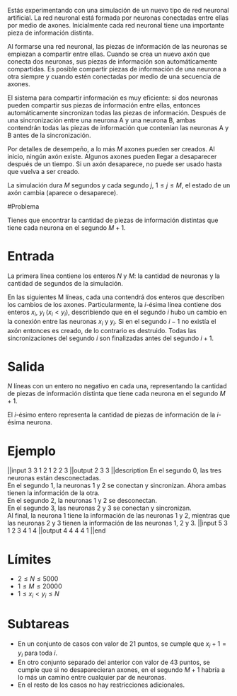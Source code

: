Estás experimentando con una simulación de un nuevo tipo de red neuronal artificial. La red neuronal está formada por neuronas conectadas entre ellas por medio de axones. Inicialmente cada red neuronal tiene una importante pieza de información distinta.

Al formarse una red neuronal, las piezas de información de las neuronas se empiezan a compartir entre ellas. Cuando se crea un nuevo axón que conecta dos neuronas, sus piezas de información son automáticamente compartidas. Es posible compartir piezas de información de una neurona a otra siempre y cuando estén conectadas por medio de una secuencia de axones.

El sistema para compartir información es muy eficiente: si dos neuronas pueden compartir sus piezas de información entre ellas, entonces automáticamente sincronizan todas las piezas de información. Después de una sincronización entre una neurona A y una neurona B, ambas contendrán todas las piezas de información que contenían las neuronas A y B antes de la sincronización.

Por detalles de desempeño, a lo más $M$ axones pueden ser creados. Al inicio, ningún axón existe. Algunos axones pueden llegar a desaparecer después de un tiempo. Si un axón desaparece, no puede ser usado hasta que vuelva a ser creado.

La simulación dura $M$ segundos y cada segundo $j$, $1 \leq j \leq M$, el estado de un axón cambia (aparece o desaparece).

#Problema 

Tienes que encontrar la cantidad de piezas de información distintas que tiene cada neurona en el segundo $M+1$.

# Entrada

La primera línea contiene los enteros $N$ y $M$: la cantidad de neuronas y la cantidad de segundos de la simulación.

En las siguientes M líneas, cada una contendrá dos enteros que describen los cambios de los axones. Particularmente, la $i$-ésima línea contiene dos enteros $x_i$, $y_i$ $(x_i < y_i)$, describiendo que en el segundo $i$ hubo un cambio en la conexión entre las neuronas $x_i$ y $y_i$. Si en el segundo $i-1$ no existía el axón entonces es creado, de lo contrario es destruido. Todas las sincronizaciones del segundo $i$ son finalizadas antes del segundo $i+1$.

# Salida

$N$ líneas con un entero no negativo en cada una, representando la cantidad de piezas de información distinta que tiene cada neurona en el segundo $M+1$.

El $i$-ésimo entero representa la cantidad de piezas de información de la $i$-ésima neurona.

# Ejemplo

||input
3 3
1 2
1 2
2 3
||output
2
3
3
||description
En el segundo 0, las tres neuronas están desconectadas.  
En el segundo 1, la neuronas 1 y 2 se conectan y sincronizan. Ahora ambas tienen la información de la otra.  
En el segundo 2, la neuronas 1 y 2 se desconectan.  
En el segundo 3, las neuronas 2 y 3 se conectan y sincronizan.  
Al final, la neurona 1 tiene la información de las
neuronas 1 y 2, mientras que las neuronas 2 y 3
tienen la información de las neuronas 1, 2 y 3.
||input
5 3
1 2
3 4
1 4
||output
4
4
4
4
1
||end

# Límites

* $2 \leq N \leq 5000$
* $1 \leq M \leq 20000$
* $1 \leq x_i < y_i \leq N$

# Subtareas

* En un conjunto de casos con valor de 21 puntos, se cumple que $x_i + 1 = y_i$ para toda $i$.
* En otro conjunto separado del anterior con valor de 43 puntos, se cumple que si no desaparecieran axones, en el segundo $M+1$ habría a lo más un camino entre cualquier par de neuronas.
* En el resto de los casos no hay restricciones adicionales.
